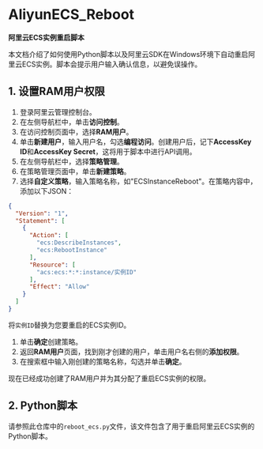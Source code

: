 # AliyunECS_Reboot
**阿里云ECS实例重启脚本**

本文档介绍了如何使用Python脚本以及阿里云SDK在Windows环境下自动重启阿里云ECS实例。脚本会提示用户输入确认信息，以避免误操作。

## 1. 设置RAM用户权限

1. 登录阿里云管理控制台。
2. 在左侧导航栏中，单击**访问控制**。
3. 在访问控制页面中，选择**RAM用户**。
4. 单击**新建用户**，输入用户名，勾选**编程访问**。创建用户后，记下**AccessKey ID**和**AccessKey Secret**，这将用于脚本中进行API调用。
5. 在左侧导航栏中，选择**策略管理**。
6. 在策略管理页面中，单击**新建策略**。
7. 选择**自定义策略**，输入策略名称，如"ECSInstanceReboot"。在策略内容中，添加以下JSON：

```json
{
  "Version": "1",
  "Statement": [
    {
      "Action": [
        "ecs:DescribeInstances",
        "ecs:RebootInstance"
      ],
      "Resource": [
        "acs:ecs:*:*:instance/实例ID"
      ],
      "Effect": "Allow"
    }
  ]
}
```

将`实例ID`替换为您要重启的ECS实例ID。

1. 单击**确定**创建策略。
2. 返回**RAM用户**页面，找到刚才创建的用户，单击用户名右侧的**添加权限**。
3. 在搜索框中输入刚创建的策略名称，勾选并单击**确定**。

现在已经成功创建了RAM用户并为其分配了重启ECS实例的权限。

## 2. Python脚本

请参照此仓库中的`reboot_ecs.py`文件，该文件包含了用于重启阿里云ECS实例的Python脚本。
